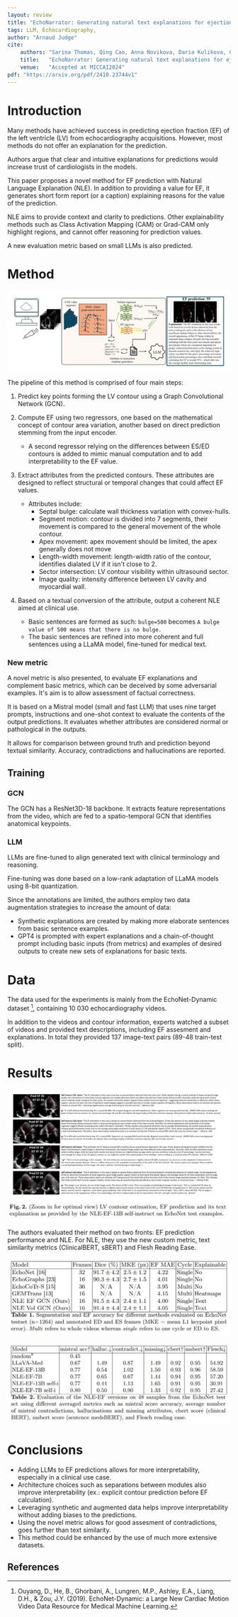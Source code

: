 ```yaml
---
layout: review
title: "EchoNarrator: Generating natural text explanations for ejection fraction predictions"
tags: LLM, Echocardiography, 
author: "Arnaud Judge"
cite:
    authors: "Sarina Thomas, Qing Cao, Anna Novikova, Daria Kulikova, Guy Ben-Yosef"
    title:   "EchoNarrator: Generating natural text explanations for ejection fraction predictions"
    venue:   "Accepted at MICCAI2024"
pdf: "https://arxiv.org/pdf/2410.23744v1"
---
```



# Introduction

Many methods have achieved success in predicting ejection fraction (EF) of the left ventricle (LV) from echocardiography 
acquisitions. However, most methods do not offer an explanation for the prediction. 

Authors argue that clear and intuitive explanations for predictions would increase trust of cardiologists in the models.

This paper proposes a novel method for EF prediction with Natural Language Explanation (NLE). In addition to providing a value for EF, it generates short form report (or a caption) explaining reasons for the value of the prediction. 

NLE aims to provide context and clarity to predictions. Other explainability methods such as Class Activation Mapping (CAM) or Grad-CAM only highlight regions, and cannot offer reasoning for prediction values.

A new evaluation metric based on small LLMs is also predicted.

# Method

![](/article/images/EchoNarrator/method.jpg)

The pipeline of this method is comprised of four main steps:

1. Predict key points forming the LV contour using a Graph Convolutional Network (GCN). 

2. Compute EF using two regressors, one based on the mathematical concept of contour area variation, another based on direct prediction stemming from the input encoder.
    - A second regressor relying on the differences between ES/ED contours is added to mimic manual computation and to add interpretability to the EF value.

3. Extract attributes from the predicted contours. These attributes are designed to reflect structural or temporal changes that could affect EF values.
    - Attributes include:
        - Septal bulge: calculate wall thickness variation with convex-hulls.
        - Segment motion: contour is divided into 7 segments, their movement is compared to the general movement of the whole contour.
        - Apex movement: apex movement should be limited, the apex generally does not move
        - Length-width movement: length-width ratio of the contour, identifies dialated LV if it isn't close to 2.
        - Sector intersection: LV contour visibility within ultrasound sector.
        - Image quality:  intensity difference between LV cavity and myocardial wall.


4. Based on a textual conversion of the attribute, output a coherent NLE aimed at clinical use.
    - Basic sentences are formed as such: `bulge=500` becomes `A bulge value of 500 means that there is no bulge.`
    - The basic sentences are refined into more coherent and full sentences using a LLaMA model, fine-tuned for medical text.


### New metric
A novel metric is also presented, to evaluate EF explanations and complement basic metrics, which can be deceived by some adversarial examples. It's aim is to allow assessment of factual correctness.

It is based on a Mistral model (small and fast LLM) that uses nine target prompts, instructions and one-shot context to evaluate the contents of the output predictions. It evaluates whether attributes are considered normal or pathological in the outputs.

It allows for comparison between ground truth and prediction beyond textual similarity. Accuracy, contradictions and hallucinations are reported.

## Training

### GCN 

The GCN has a ResNet3D-18 backbone. It extracts feature representations from the video, which are fed to a spatio-temporal GCN that identifies anatomical keypoints. 

### LLM
LLMs are fine-tuned to align generated text with clinical terminology and reasoning.

Fine-tuning was done based on a low-rank adaptation of LLaMA models using 8-bit quantization.

Since the annotations are limited, the authors employ two data augmentation strategies to increase the amount of data:
- Synthetic explanations are created by making more elaborate sentences from basic sentence examples.
- GPT4 is prompted with expert explanations and a chain-of-thought prompt including basic inputs (from metrics) and examples of desired outputs to create new sets of explanations for basic texts.

# Data

The data used for the experiments is mainly from the EchoNet-Dynamic dataset [^1], containing 10 030 echocardiography videos. 

In addition to the videos and contour information, experts watched a subset of videos and provided text descriptions, including EF assesment and explanations. In total they provided 137 image-text pairs (89-48 train-test split).

# Results

![](/article/images/EchoNarrator/examples.jpg)

The authors evaluated their method on two fronts: EF prediction performance and NLE. For NLE, they use the new custom metric, text similarity metrics (ClinicalBERT, sBERT) and Flesh Reading Ease.

![](/article/images/EchoNarrator/results_EF.jpg)


![](/article/images/EchoNarrator/results_NLE.jpg)

# Conclusions

- Adding LLMs to EF predictions allows for more interpretability, especially in a clinical use case.
- Architecture choices such as separations between modules also improve interpretability (ex.: explicit contour prediction before EF calculation).
- Leveraging synthetic and augmented data helps improve interpretability without adding biases to the predictions.
- Using the novel metric allows for good assesment of contradictions, goes further than text similarity.
- This method could be enhanced by the use of much more extensive datasets.

## References
[^1]: Ouyang, D., He, B., Ghorbani, A., Lungren, M.P., Ashley, E.A., Liang, D.H., & Zou, J.Y. (2019). EchoNet-Dynamic: a Large New Cardiac Motion Video Data Resource for Medical Machine Learning.
